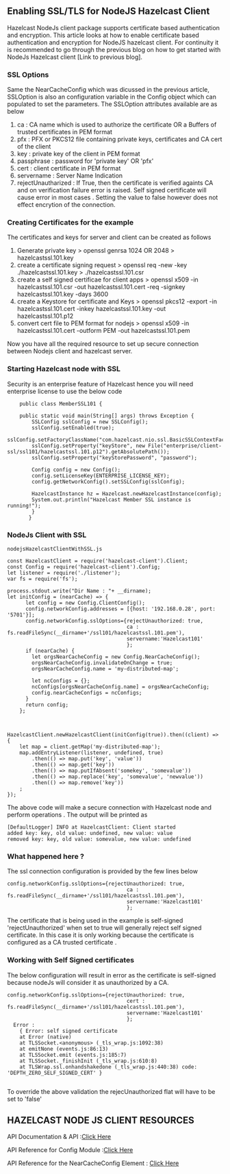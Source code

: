 ## Enabling SSL/TLS for NodeJS Hazelcast Client
Hazelcast NodeJs client package supports certificate based authentication and encryption. This article looks at how to enable certificate based authentication and encryption for NodeJS hazelcast client. For continuity it is recommended to go through the previous blog on how to get started with NodeJs Hazelcast client  [Link to previous blog]. 

### SSL Options
Same the NearCacheConfig which was dicussed in the previous article, SSLOption is also an configuration variable in the Config object which can populated to set the parameters. The SSLOption attributes available are as below 

1. ca : CA name which is used to authorize the certificate OR a Buffers of trusted certificates in PEM format
2. pfx : PFX or PKCS12 file containing private keys, certificates and CA cert of the client
3. key : private key of the client in PEM format
4. passphrase : password for 'private key' OR 'pfx'
5. cert : client certificate in PEM format
6. servername : Server Name Indication
7. rejectUnautharized : If True, then the certificate is verified againts CA and on verification failure error is raised. Self signed certificate will cause error in most cases . Setting the value to false however does not effect encrytion of the connection.

### Creating Certificates for the example
The certificates and keys for server and client can be created as follows 
1.  Generate private key  > openssl genrsa 1024 OR 2048 > hazelcastssl.101.key
2. create a certificate signing request > openssl req -new -key ./hazelcastssl.101.key > ./hazelcastssl.101.csr
3. create a self signed certificae for client apps > openssl x509 -in hazelcastssl.101.csr -out hazelcastssl.101.cert -req -signkey hazelcastssl.101.key -days 3600
4. create a Keystore for certificate and Keys > openssl pkcs12 -export -in hazelcastssl.101.cert -inkey hazelcastssl.101.key -out hazelcastssl.101.p12
5. convert cert file to PEM format for nodejs > openssl x509 -in hazelcastssl.101.cert -outform PEM -out hazelcastssl.101.pem
 
Now you have all the required resource to set up secure connection between Nodejs client and hazelcast server.

### Starting Hazelcast node with SSL 
Security is an enterprise feature of Hazelcast hence you will need enterprise license to use the below code

```
    public class MemberSSL101 {

    public static void main(String[] args) throws Exception {
        SSLConfig sslConfig = new SSLConfig();
        sslConfig.setEnabled(true);
        sslConfig.setFactoryClassName("com.hazelcast.nio.ssl.BasicSSLContextFactory");
        sslConfig.setProperty("keyStore", new File("enterprise/client-ssl/ssl101/hazelcastssl.101.p12").getAbsolutePath());
        sslConfig.setProperty("keyStorePassword", "password");
        
        Config config = new Config();
        config.setLicenseKey(ENTERPRISE_LICENSE_KEY);
        config.getNetworkConfig().setSSLConfig(sslConfig);

        HazelcastInstance hz = Hazelcast.newHazelcastInstance(config);
        System.out.println("Hazelcast Member SSL instance is running!");
        }
       }
```
### NodeJs Client with SSL

```
nodejsHazelcastClientWithSSL.js

const HazelcastClient = require('hazelcast-client').Client;
const Config = require('hazelcast-client').Config;
let listener = require('./listener');
var fs = require('fs');

process.stdout.write("Dir Name : "+ __dirname);
let initConfig = (nearCache) => {
	  let config = new Config.ClientConfig();
	  config.networkConfig.addresses = [{host: '192.168.0.28', port: '5701'}];
	  config.networkConfig.sslOptions={rejectUnauthorized: true,
	                                   ca : fs.readFileSync(__dirname+'/ssl101/hazelcastssl.101.pem'),
	                                   servername:'Hazelcast101'
                                       };
	  if (nearCache) {
	    let orgsNearCacheConfig = new Config.NearCacheConfig();
	    orgsNearCacheConfig.invalidateOnChange = true;
	    orgsNearCacheConfig.name = 'my-distributed-map';

	    let ncConfigs = {};
	    ncConfigs[orgsNearCacheConfig.name] = orgsNearCacheConfig;
	    config.nearCacheConfigs = ncConfigs;
	  }
	  return config;
    };



HazelcastClient.newHazelcastClient(initConfig(true)).then((client) => {
    let map = client.getMap('my-distributed-map');
    map.addEntryListener(listener, undefined, true)
        .then(() => map.put('key', 'value'))
        .then(() => map.get('key'))
        .then(() => map.putIfAbsent('somekey', 'somevalue'))
        .then(() => map.replace('key', 'somevalue', 'newvalue'))
        .then(() => map.remove('key'))
    ;
});

```
The above code will make a secure connection with Hazelcast node and perform operations . The output will be printed as 
```
[DefaultLogger] INFO at HazelcastClient: Client started
added key: key, old value: undefined, new value: value
removed key: key, old value: somevalue, new value: undefined
```
### What happened here ?
The ssl connection configuration is  provided by the few lines below 
```
config.networkConfig.sslOptions={rejectUnauthorized: true,
	                                   ca : fs.readFileSync(__dirname+'/ssl101/hazelcastssl.101.pem'),
	                                   servername:'Hazelcast101'
                                       };
```
The certificate that is being used in the example is self-signed 'rejectUnauthorized' when set to true will generally reject self signed certificate. In this case it is only working because the certificate is configured as a CA trusted certificate .
### Working with Self Signed certificates

The below configuration will result in error as the certificate is self-signed because nodeJs will consider it as unauthorized by a CA. 
```
config.networkConfig.sslOptions={rejectUnauthorized: true,
	                                   cert : fs.readFileSync(__dirname+'/ssl101/hazelcastssl.101.pem'),
	                                   servername:'Hazelcast101'
                                       };
  Error :
    { Error: self signed certificate
    at Error (native)
    at TLSSocket.<anonymous> (_tls_wrap.js:1092:38)
    at emitNone (events.js:86:13)
    at TLSSocket.emit (events.js:185:7)
    at TLSSocket._finishInit (_tls_wrap.js:610:8)
    at TLSWrap.ssl.onhandshakedone (_tls_wrap.js:440:38) code: 'DEPTH_ZERO_SELF_SIGNED_CERT' }
                                   
```
To override the above validation the rejecUnauthorized flat will have to be set to 'false'

## HAZELCAST NODE JS CLIENT RESOURCES
API Documentation & API :[Click Here](http://hazelcast.github.io/hazelcast-nodejs-client/api/0.6.1/docs/)

API Reference for Config Module :[Click Here](http://hazelcast.github.io/hazelcast-nodejs-client/api/0.6.1/docs/modules/_config_.html)

API Reference for the NearCacheConfig Element : [Click Here](http://hazelcast.github.io/hazelcast-nodejs-client/api/0.6.1/docs/classes/_config_.nearcacheconfig.html)
